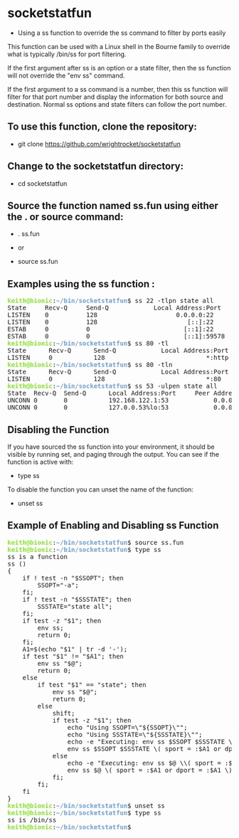 # socketstatfun

* Using a ss function to override the ss command to filter by ports easily

This function can be used with a Linux shell in the Bourne family to override what is typically /bin/ss for port filtering.

If the first argument after ss is an option or a state filter, then the ss function will not override the "env ss" command.

If the first argument to a ss command is a number, then this ss function will filter for that port number and display the
information for both source and destination. Normal ss options and state filters can follow the port number.

## To use this function, clone the repository:

* git clone https://github.com/wrightrocket/socketstatfun

## Change to the socketstatfun directory:

* cd socketstatfun

## Source the function named ss.fun using either the . or source command:

* . ss.fun
 
* or 

* source ss.fun

## Examples using the ss function :
<pre><font color="#8AE234"><b>keith@bionic</b></font>:<font color="#729FCF"><b>~/bin/socketstatfun</b></font>$ ss 22 -tlpn state all
State     Recv-Q     Send-Q            Local Address:Port            Peer Address:Port      
LISTEN    0          128                     0.0.0.0:22                   0.0.0.0:*         
LISTEN    0          128                        [::]:22                      [::]:*         
ESTAB     0          0                         [::1]:22                     [::1]:59578     
ESTAB     0          0                         [::1]:59578                  [::1]:22         users:((&quot;ssh&quot;,pid=449,fd=3))
<font color="#8AE234"><b>keith@bionic</b></font>:<font color="#729FCF"><b>~/bin/socketstatfun</b></font>$ ss 80 -tl
State      Recv-Q      Send-Q            Local Address:Port           Peer Address:Port     
LISTEN     0           128                           *:http                      *:*        
<font color="#8AE234"><b>keith@bionic</b></font>:<font color="#729FCF"><b>~/bin/socketstatfun</b></font>$ ss 80 -tln
State      Recv-Q      Send-Q            Local Address:Port           Peer Address:Port     
LISTEN     0           128                           *:80                        *:*        
<font color="#8AE234"><b>keith@bionic</b></font>:<font color="#729FCF"><b>~/bin/socketstatfun</b></font>$ ss 53 -ulpen state all
State  Recv-Q  Send-Q      Local Address:Port     Peer Address:Port                         
UNCONN 0       0           192.168.122.1:53            0.0.0.0:*      ino:50413 sk:555 &lt;-&gt;  
UNCONN 0       0           127.0.0.53%lo:53            0.0.0.0:*      uid:101 ino:20773 sk:556 &lt;-&gt;
</pre>

## Disabling the Function
If you have sourced the ss function into your environment, it should be visible by running set, and paging through the output. You can see if the function is active with:

* type ss

To disable the function you can unset the name of the function:

* unset ss

## Example of Enabling and Disabling ss Function
<pre><font color="#8AE234"><b>keith@bionic</b></font>:<font color="#729FCF"><b>~/bin/socketstatfun</b></font>$ source ss.fun
<font color="#8AE234"><b>keith@bionic</b></font>:<font color="#729FCF"><b>~/bin/socketstatfun</b></font>$ type ss
ss is a function
ss () 
{ 
    if ! test -n &quot;$SSOPT&quot;; then
        SSOPT=&quot;-a&quot;;
    fi;
    if ! test -n &quot;$SSSTATE&quot;; then
        SSSTATE=&quot;state all&quot;;
    fi;
    if test -z &quot;$1&quot;; then
        env ss;
        return 0;
    fi;
    A1=$(echo &quot;$1&quot; | tr -d &apos;-&apos;);
    if test &quot;$1&quot; != &quot;$A1&quot;; then
        env ss &quot;$@&quot;;
        return 0;
    else
        if test &quot;$1&quot; == &quot;state&quot;; then
            env ss &quot;$@&quot;;
            return 0;
        else
            shift;
            if test -z &quot;$1&quot;; then
                echo &quot;Using SSOPT=\&quot;${SSOPT}\&quot;&quot;;
                echo &quot;Using SSSTATE=\&quot;${SSSTATE}\&quot;&quot;;
                echo -e &quot;Executing: env ss $SSOPT $SSSTATE \\( sport = :$A1 or dport = :$A1 \\)&quot;;
                env ss $SSOPT $SSSTATE \( sport = :$A1 or dport = :$A1 \);
            else
                echo -e &quot;Executing: env ss $@ \\( sport = :$A1 or dport = :$A1 \\)&quot;;
                env ss $@ \( sport = :$A1 or dport = :$A1 \);
            fi;
        fi;
    fi
}
<font color="#8AE234"><b>keith@bionic</b></font>:<font color="#729FCF"><b>~/bin/socketstatfun</b></font>$ unset ss
<font color="#8AE234"><b>keith@bionic</b></font>:<font color="#729FCF"><b>~/bin/socketstatfun</b></font>$ type ss
ss is /bin/ss
<font color="#8AE234"><b>keith@bionic</b></font>:<font color="#729FCF"><b>~/bin/socketstatfun</b></font>$ 
</pre>

